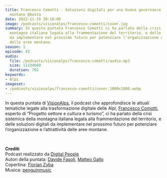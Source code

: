 ```yaml
---
title: Francesco Comotti - Soluzioni digitali per una buona governance del territorio
  montano @Aosta
date: 2022-11-10 20:10:00
image: /podcasts/visionalps/francesco-comotti/cover.jpg
summary: In questa puntata Francesco Comotti ci ha parlato della crisi sistemica della
  montagna italiana legata alla frammentazione del territorio, e delle soluzioni digitali
  da implementare nel prossimo futuro per potenziare l’organizzazione e l’attrattività
  delle aree montane.
season: 1
episode: 43
audio:
  file: /podcasts/visionalps/francesco-comotti/audio.mp3
  size: 11234660
  duration: 702
keywords:
- Alpi
imageset:
- /podcasts/visionalps/francesco-comotti/cover.1000x1000.webp
---
```


In questa puntata di [VisionAlps](https://www.visionalps.com/), il podcast che approfondisce le attuali tematiche legate alla trasformazione digitale delle Alpi, [Francesco Comotti](https://www.linkedin.com/in/francesco-comotti-b6927120/), esperto di “Progetto settore e cultura e turismo”, ci ha parlato della crisi sistemica della montagna italiana legata alla frammentazione del territorio, e delle soluzioni digitali da implementare nel prossimo futuro per potenziare l’organizzazione e l’attrattività delle aree montane.

<br>

**Crediti**<br>
Podcast realizzato da [Digital People](https://w3id.org/digitalpeople)<br>
Autori della puntata: [Davide Fasoli](https://www.linkedin.com/in/davide-fasoli-2b3246179/), [Matteo Gallo](https://www.linkedin.com/in/matteo-gallo-4a5ab31a8/)<br>
Copertina: [Florian Zyba](https://www.linkedin.com/in/florian-zyba/)<br>
Musica: [penguinmusic](https://pixabay.com/users/penguinmusic-24940186/)